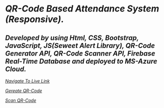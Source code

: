 # _QR-Code Based Attendance System (Responsive)._

## *Developed by using Html, CSS, Bootstrap, JavaScript, JS(Seweet Alert Library), QR-Code Generator API, QR-Code Scanner API, Firebase Real-Time Database and deployed to MS-Azure Cloud.*

 *[Navigate To Live Link](https://festive-bhabha-9e9e4e.netlify.app/)*

*[Gereate QR-Code](https://drive.google.com/file/d/1V8qYtglWvpiLHT63Ydrvx3Ku0MGa8vKz/view?usp=sharing)*

*[Scan QR-Code](https://drive.google.com/file/d/1PonLotMZuQnLqji2eSDAzExfWfE7z8ie/view?usp=sharing/)*

